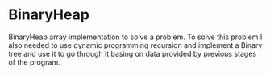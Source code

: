# BinaryHeap


BinaryHeap array implementation to solve a problem.
To solve this problem I also needed to use dynamic programming recursion and implement a Binary tree and use it to go through it basing on data provided by previous stages of the program.
